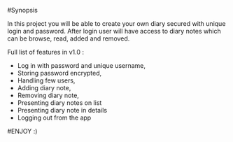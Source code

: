 #Synopsis

In this project you will be able to create your own diary secured with unique login and password.
After login user will have access to diary notes which can be browse, read, added and removed.

Full list of features in v1.0 :
* Log in with password and unique username,
* Storing password encrypted,
* Handling few users,
* Adding diary note,
* Removing diary note,
* Presenting diary notes on list
* Presenting diary note in details
* Logging out from the app

#ENJOY :)



